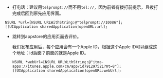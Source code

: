 * 打电话：建议用`telprompt://`而不用`tel://`，因为前者有拨打前提示，且拨打完成后回到原先应用界面。

```
NSURL *url=[NSURL URLWithString:@"telprompt://10086"];
[[UIApplication sharedApplication]openURL:url];
```

* 跳转到appstore的应用页面去评价。

	我们发布应用后，每个应用会有一个Apple ID，根据这个Apple ID可以组成这个地址：id后面？前面的就是Apple ID。

	```
	NSURL *webUrl=[NSURL URLWithString:@"itms-apps://itunes.apple.com/cn/app/id791297521?mt=8"];
	[[UIApplication sharedApplication]openURL:webUrl];
	```